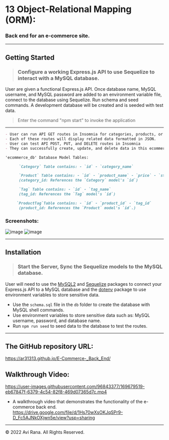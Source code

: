 # 13 Object-Relational Mapping (ORM): 
### Back end for an e-commerce site.

---

## Getting Started

> ### Configure a working Express.js API to use Sequelize to interact with a MySQL database.

User are given a functional Express.js API.
Once database name, MySQL username, and MySQL password are added to an environment variable file,
connect to the database using Sequelize.
Run schema and seed commands.
A development database will be created and is seeded with test data.
> Enter the command "npm start" to invoke the application

---

```md
- User can run API GET routes in Insomnia for categories, products, or tags.
- Each of these routes will display related data formatted in JSON.
- User can test API POST, PUT, and DELETE routes in Insomnia
- They can successfully create, update, and delete data in this ecommerce_db database

'ecommerce_db' Database Model Tables:

      `Category` Table contains: - `id` - `category_name`

      `Product` Table contains: - `id` - `product_name` - `price` - `stock` - `category_id`
      (category_id: References the `Category` model's `id`)

      `Tag` Table contains: - `id` - `tag_name`
      (tag_id: References the `Tag` model's `id`)

     `ProductTag`Table contains: - `id` - `product_id` - `tag_id`
      (product_id: References the `Product` model's `id`.)
```

### Screenshots:

![image](https://user-images.githubusercontent.com/96843377/169679149-eba20a68-5835-413d-9ef2-67badd317ad2.png)
![image](https://user-images.githubusercontent.com/96843377/169679233-290f15f1-31d4-4576-925f-c35da2dc3a7e.png)

---

## Installation

> ### Start the Server, Sync the Sequelize models to the MySQL database.

User will need to use the [MySQL2](https://www.npmjs.com/package/mysql2) and [Sequelize](https://www.npmjs.com/package/sequelize) packages to connect your Express.js API to a MySQL database and the [dotenv](https://www.npmjs.com/package/dotenv) package to use environment variables to store sensitive data.

- Use the `schema.sql` file in the `db` folder to create the database with MySQL shell commands. 
- Use environment variables to store sensitive data such as: MySQL username, password, and database name.
- Run `npm run seed` to seed data to the database to test the routes.

---

## The GitHub repository URL:

https://ar31313.github.io/E-Commerce-_Back_End/

## Walkthrough Video:
https://user-images.githubusercontent.com/96843377/169679519-eb67847f-6379-4c54-82f8-469d07365d7c.mp4

- A walkthrough video that demonstrates the functionality of the e-commerce back end.
 https://drive.google.com/file/d/1Hs70wXsOKJqSPr9-D_Fc5AJNkOXjwn5e/view?usp=sharing

---

© 2022 Avi Rana. All Rights Reserved.

